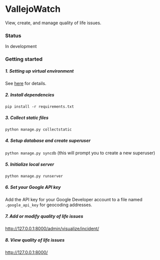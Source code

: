 # VallejoWatch
View, create, and manage quality of life issues.

### Status
In development

### Getting started

##### 1. Setting up virtual environment
See [here](https://github.com/codeforamerica/howto/blob/master/Python-Virtualenv.md) for details.

##### 2. Install dependencies
`pip install -r requirements.txt`

##### 3. Collect static files
`python manage.py collectstatic`

##### 4. Setup database and create superuser
`python manage.py syncdb` (this will prompt you to create a new superuser)

##### 5. Initialize local server
`python manage.py runserver`

##### 6. Set your Google API key
Add the API key for your Google Developer account to a file named `.google_api_key` for geocoding addresses.

##### 7. Add or modify quality of life issues
http://127.0.0.1:8000/admin/visualize/incident/

##### 8. View quality of life issues
http://127.0.0.1:8000/
